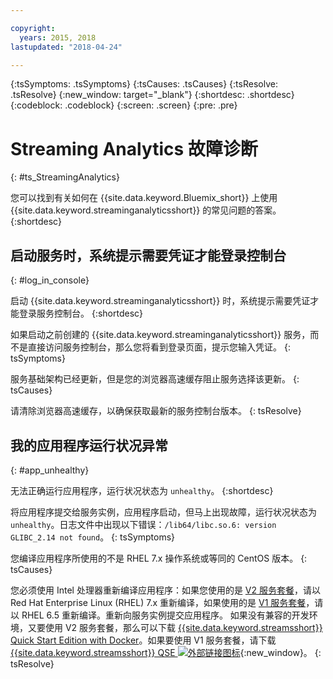 ```yaml
---

copyright:
  years: 2015, 2018
lastupdated: "2018-04-24"

---
```


<!-- Attribute definitions -->
{:tsSymptoms: .tsSymptoms}
{:tsCauses: .tsCauses}
{:tsResolve: .tsResolve}
{:new_window: target="_blank"}
{:shortdesc: .shortdesc}
{:codeblock: .codeblock}
{:screen: .screen}
{:pre: .pre}

# Streaming Analytics 故障诊断
{: #ts_StreamingAnalytics}

您可以找到有关如何在 {{site.data.keyword.Bluemix_short}} 上使用 {{site.data.keyword.streaminganalyticsshort}} 的常见问题的答案。
{:shortdesc}

## 启动服务时，系统提示需要凭证才能登录控制台
{: #log_in_console}

启动 {{site.data.keyword.streaminganalyticsshort}} 时，系统提示需要凭证才能登录服务控制台。
{:shortdesc}

如果启动之前创建的 {{site.data.keyword.streaminganalyticsshort}} 服务，而不是直接访问服务控制台，那么您将看到登录页面，提示您输入凭证。
{: tsSymptoms}

服务基础架构已经更新，但是您的浏览器高速缓存阻止服务选择该更新。
{: tsCauses}

请清除浏览器高速缓存，以确保获取最新的服务控制台版本。
{: tsResolve}

## 我的应用程序运行状况异常
{: #app_unhealthy}

无法正确运行应用程序，运行状况状态为 `unhealthy`。
{:shortdesc}

将应用程序提交给服务实例，应用程序启动，但马上出现故障，运行状况状态为 `unhealthy`。日志文件中出现以下错误：`/lib64/libc.so.6: version GLIBC_2.14 not found`。
{: tsSymptoms}

您编译应用程序所使用的不是 RHEL 7.x 操作系统或等同的 CentOS 版本。
{: tsCauses}

您必须使用 Intel 处理器重新编译应用程序：如果您使用的是 [V2 服务套餐](/docs/services/StreamingAnalytics/service_plans.html)，请以 Red Hat Enterprise Linux (RHEL) 7.x 重新编译，如果使用的是 [V1 服务套餐](/docs/services/StreamingAnalytics/service_plans.html)，请以 RHEL 6.5 重新编译。重新向服务实例提交应用程序。
如果没有兼容的开发环境，又要使用 V2 服务套餐，那么可以下载 [{{site.data.keyword.streamsshort}} Quick Start Edition with Docker](https://www-01.ibm.com/marketing/iwm/iwm/web/preLogin.do?source=swg-ibmistvi)。如果要使用 V1 服务套餐，请下载 [{{site.data.keyword.streamsshort}} QSE ![外部链接图标](../../icons/launch-glyph.svg "外部链接图标")](http://ibmstreams.github.io/streamsx.documentation/docs/4.2/qse-intro/){:new_window}。
{: tsResolve}
